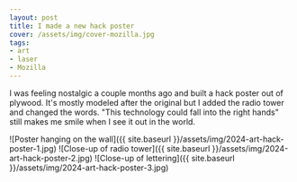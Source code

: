 ```yaml
---
layout: post
title: I made a new hack poster
cover: /assets/img/cover-mozilla.jpg
tags:
- art
- laser
- Mozilla
---
```


I was feeling nostalgic a couple months ago and built a hack poster out of
plywood.  It's mostly modeled after the original but I added the radio tower
and changed the words.  "This technology could fall into the right hands" still
makes me smile when I see it out in the world.

![Poster hanging on the wall]({{ site.baseurl }}/assets/img/2024-art-hack-poster-1.jpg)
![Close-up of radio tower]({{ site.baseurl }}/assets/img/2024-art-hack-poster-2.jpg)
![Close-up of lettering]({{ site.baseurl }}/assets/img/2024-art-hack-poster-3.jpg)
